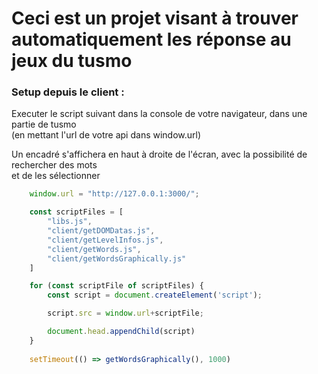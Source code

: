# Ceci est un projet visant à trouver automatiquement les réponse au jeux du tusmo

### Setup depuis le client :

Executer le script suivant dans la console de votre navigateur, dans une partie de tusmo  
(en mettant l'url de votre api dans window.url)  

Un encadré s'affichera en haut à droite de l'écran, avec la possibilité de rechercher des mots  
et de les sélectionner
```js
    window.url = "http://127.0.0.1:3000/";

    const scriptFiles = [
    	"libs.js",
        "client/getDOMDatas.js",
        "client/getLevelInfos.js",
        "client/getWords.js", 
        "client/getWordsGraphically.js"
    ]

    for (const scriptFile of scriptFiles) {
		const script = document.createElement('script');

		script.src = window.url+scriptFile;

		document.head.appendChild(script)	
    }
    
    setTimeout(() => getWordsGraphically(), 1000)
```

